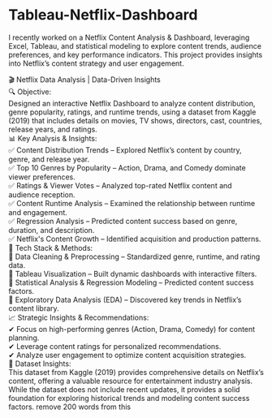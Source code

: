 # Tableau-Netflix-Dashboard

I recently worked on a Netflix Content Analysis & Dashboard, leveraging Excel, Tableau, and statistical modeling to explore content trends, audience preferences, and key performance indicators. This project provides insights into Netflix’s content strategy and user engagement.  

🎬 Netflix Data Analysis | Data-Driven Insights  
🔍 Objective:  
Designed an interactive Netflix Dashboard to analyze content distribution, genre popularity, ratings, and runtime trends, using a dataset from Kaggle (2019) that includes details on movies, TV shows, directors, cast, countries, release years, and ratings.  
📊 Key Analysis & Insights:  
✅ Content Distribution Trends – Explored Netflix’s content by country, genre, and release year.  
✅ Top 10 Genres by Popularity – Action, Drama, and Comedy dominate viewer preferences.  
✅ Ratings & Viewer Votes – Analyzed top-rated Netflix content and audience reception.  
✅ Content Runtime Analysis – Examined the relationship between runtime and engagement.  
✅ Regression Analysis – Predicted content success based on genre, duration, and description.  
✅ Netflix's Content Growth – Identified acquisition and production patterns.  
📌 Tech Stack & Methods:  
🔹 Data Cleaning & Preprocessing – Standardized genre, runtime, and rating data.  
🔹 Tableau Visualization – Built dynamic dashboards with interactive filters.  
🔹 Statistical Analysis & Regression Modeling – Predicted content success factors.  
🔹 Exploratory Data Analysis (EDA) – Discovered key trends in Netflix’s content library.  
📈 Strategic Insights & Recommendations:  
✔ Focus on high-performing genres (Action, Drama, Comedy) for content planning.  
✔ Leverage content ratings for personalized recommendations.  
✔ Analyze user engagement to optimize content acquisition strategies.  
📌 Dataset Insights:  
This dataset from Kaggle (2019) provides comprehensive details on Netflix’s content, offering a valuable resource for entertainment industry analysis. While the dataset does not include recent updates, it provides a solid foundation for exploring historical trends and modeling content success factors.  remove 200 words from this
